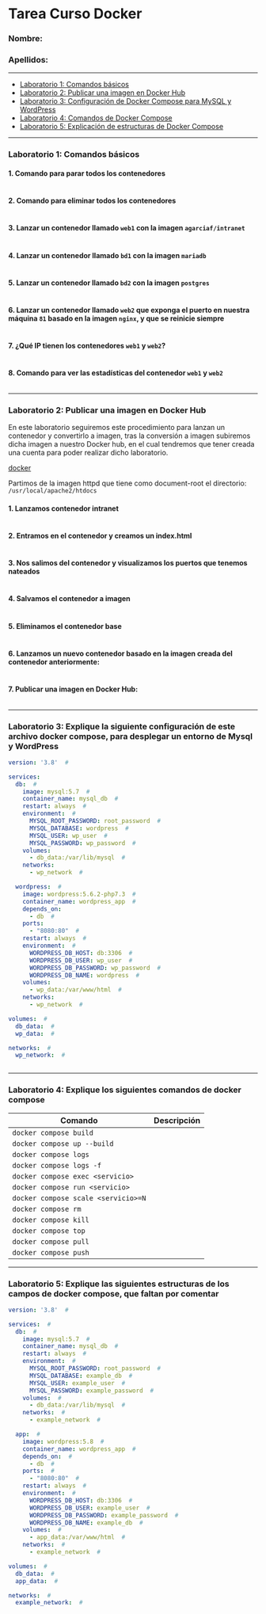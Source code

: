 # Tarea Curso Docker

### Nombre: 

### Apellidos: 

---

- [Laboratorio 1: Comandos básicos](#laboratorio-1-comandos-básicos)
- [Laboratorio 2: Publicar una imagen en Docker Hub](#laboratorio-2-publicar-una-imagen-en-docker-hub)
- [Laboratorio 3: Configuración de Docker Compose para MySQL y WordPress](#laboratorio-3-explique-la-siguiente-configuración-de-este-archivo-docker-compose-para-desplegar-un-entorno-de-mysql-y-wordpress)
- [Laboratorio 4: Comandos de Docker Compose](#laboratorio-4-explique-los-siguientes-comandos-de-docker-compose)
- [Laboratorio 5: Explicación de estructuras de Docker Compose](#laboratorio-5-explique-las-siguientes-estructuras-de-los-campos-de-docker-compose-que-faltan-por-comentar)

---

### **Laboratorio 1: Comandos básicos**

#### **1. Comando para parar todos los contenedores**

```bash

```

#### **2. Comando para eliminar todos los contenedores**

```bash

```

#### **3. Lanzar un contenedor llamado `web1` con la imagen `agarciaf/intranet`**

```bash

```

#### **4. Lanzar un contenedor llamado `bd1` con la imagen `mariadb`**

```bash

```

#### **5. Lanzar un contenedor llamado `bd2` con la imagen `postgres`**

```bash

```

#### **6. Lanzar un contenedor llamado `web2` que exponga el puerto en nuestra máquina `81` basado en la imagen `nginx`, y que se reinicie siempre**

```bash

```

#### **7. ¿Qué IP tienen los contenedores `web1` y `web2`?**

```bash

```

#### **8. Comando para ver las estadísticas del contenedor `web1` y `web2`**

```bash

```

---

### **Laboratorio 2: Publicar una imagen en Docker Hub**

En este laboratorio seguiremos este procedimiento para lanzan un contenedor y convertirlo a imagen, tras la conversión a imagen subiremos dicha imagen a nuestro Docker hub, en el cual tendremos que tener creada una cuenta para poder realizar dicho laboratorio.

[docker](https://hub.docker.com/)

Partimos de la imagen httpd que tiene como document-root el directorio: `/usr/local/apache2/htdocs`


#### **1. Lanzamos contenedor intranet**

```bash

```

#### **2. Entramos en el contenedor y creamos un index.html**

```bash

```

#### **3. Nos salimos del contenedor y visualizamos los puertos que tenemos nateados**

```bash

```

#### **4. Salvamos el contenedor a imagen**

```bash

```

#### **5. Eliminamos el contenedor base**

```bash

```

#### **6. Lanzamos un nuevo contenedor basado en la imagen creada del contenedor anteriormente:**

```bash

```

#### **7. Publicar una imagen en Docker Hub:**

```bash

```

---

### **Laboratorio 3: Explique la siguiente configuración de este archivo docker compose, para desplegar un entorno de Mysql y WordPress**

```yml
version: '3.8'  #

services:
  db:  # 
    image: mysql:5.7  # 
    container_name: mysql_db  # 
    restart: always  # 
    environment:  # 
      MYSQL_ROOT_PASSWORD: root_password  # 
      MYSQL_DATABASE: wordpress  # 
      MYSQL_USER: wp_user  # 
      MYSQL_PASSWORD: wp_password  #
    volumes:
      - db_data:/var/lib/mysql  #
    networks:
      - wp_network  # 

  wordpress:  #
    image: wordpress:5.6.2-php7.3  # 
    container_name: wordpress_app  #
    depends_on:
      - db  # 
    ports:
      - "8080:80"  # 
    restart: always  # 
    environment:  # 
      WORDPRESS_DB_HOST: db:3306  # 
      WORDPRESS_DB_USER: wp_user  # 
      WORDPRESS_DB_PASSWORD: wp_password  # 
      WORDPRESS_DB_NAME: wordpress  # 
    volumes:
      - wp_data:/var/www/html  # 
    networks:
      - wp_network  # 

volumes:  # 
  db_data:  # 
  wp_data:  # 

networks:  # 
  wp_network:  # 
```

```bash

```

---

### **Laboratorio 4: Explique los siguientes comandos de docker compose**


| Comando                             | Descripción |
|-------------------------------------|-------------|
| `docker compose build`              |             |
| `docker compose up --build`         |             |
| `docker compose logs`               |             |
| `docker compose logs -f`            |             |
| `docker compose exec <servicio>`    |             |
| `docker compose run <servicio>`     |             |
| `docker compose scale <servicio>=N` |             |
| `docker compose rm`                 |             |
| `docker compose kill`               |             |
| `docker compose top`                |             |
| `docker compose pull`               |             |
| `docker compose push`               |             |

---

### **Laboratorio 5: Explique las siguientes estructuras de los campos de docker compose, que faltan por comentar**

```yml
version: '3.8'  # 

services:  # 
  db:  # 
    image: mysql:5.7  # 
    container_name: mysql_db  # 
    restart: always  # 
    environment:  # 
      MYSQL_ROOT_PASSWORD: root_password  # 
      MYSQL_DATABASE: example_db  # 
      MYSQL_USER: example_user  # 
      MYSQL_PASSWORD: example_password  # 
    volumes:  # 
      - db_data:/var/lib/mysql  # 
    networks:  # 
      - example_network  # 

  app:  # 
    image: wordpress:5.8  # 
    container_name: wordpress_app  # 
    depends_on:  # 
      - db  # 
    ports:  # 
      - "8080:80"  # 
    restart: always  # 
    environment:  # 
      WORDPRESS_DB_HOST: db:3306  # 
      WORDPRESS_DB_USER: example_user  #
      WORDPRESS_DB_PASSWORD: example_password  # 
      WORDPRESS_DB_NAME: example_db  # 
    volumes:  # 
      - app_data:/var/www/html  #
    networks:  #
      - example_network  #

volumes:  #
  db_data:  # 
  app_data:  #

networks:  # 
  example_network:  # 
```

```bash

```
